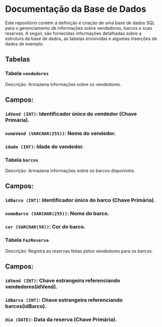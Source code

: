 # Documentação da Base de Dados
Este repositório contém a definição e criação de uma base de dados SQL para o gerenciamento de informações sobre vendedores, barcos e suas reservas. A seguir, são fornecidas informações detalhadas sobre a estrutura da base de dados, as tabelas envolvidas e algumas inserções de dados de exemplo.

## Tabelas

### Tabela `vendedores`
Descrição: Armazena informações sobre os vendedores.

## Campos:

### `idVend (INT)`: Identificador único do vendedor (Chave Primária).
### `nomeVend (VARCHAR(255))`: Nome do vendedor.
### `idade (INT)`: Idade do vendedor.


### Tabela `barcos`
Descrição: Armazena informações sobre os barcos disponíveis.

## Campos:

### `idBarco (INT)`: Identificador único do barco (Chave Primária).
### `nomeBarco (VARCHAR(255))`: Nome do barco.
### `cor (VARCHAR(50))`: Cor do barco.

### Tabela `FazReserva`
Descrição: Registra as reservas feitas pelos vendedores para os barcos.

## Campos:

### `idVend (INT)`: Chave estrangeira referenciando vendedores(idVend).
### `idBarco (INT)`: Chave estrangeira referenciando barcos(idBarco).
### `dia (DATE)`: Data da reserva (Chave Primária).
